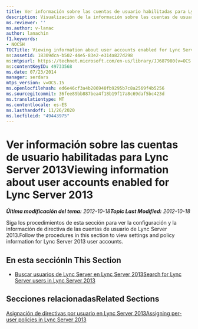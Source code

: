 ```yaml
---
title: Ver información sobre las cuentas de usuario habilitadas para Lync Server
description: Visualización de la información sobre las cuentas de usuario habilitadas para Lync Server.
ms.reviewer: ''
ms.author: v-lanac
author: lanachin
f1.keywords:
- NOCSH
TOCTitle: Viewing information about user accounts enabled for Lync Server 2013
ms:assetid: 18309dca-b502-44e5-83e2-e314a827d298
ms:mtpsurl: https://technet.microsoft.com/en-us/library/JJ687980(v=OCS.15)
ms:contentKeyID: 49733568
ms.date: 07/23/2014
manager: serdars
mtps_version: v=OCS.15
ms.openlocfilehash: ed6e46cf3a4b206940fb9295b7c8a2569f4b5256
ms.sourcegitcommit: 36fee89bb887bea4f18b19f17a8c69daf5bc423d
ms.translationtype: MT
ms.contentlocale: es-ES
ms.lasthandoff: 11/26/2020
ms.locfileid: "49443975"
---
```

# <a name="viewing-information-about-user-accounts-enabled-for-lync-server-2013"></a><span data-ttu-id="50bda-103">Ver información sobre las cuentas de usuario habilitadas para Lync Server 2013</span><span class="sxs-lookup"><span data-stu-id="50bda-103">Viewing information about user accounts enabled for Lync Server 2013</span></span>

<div data-xmlns="http://www.w3.org/1999/xhtml">

<div class="topic" data-xmlns="http://www.w3.org/1999/xhtml" data-msxsl="urn:schemas-microsoft-com:xslt" data-cs="https://msdn.microsoft.com/">

<div data-asp="https://msdn2.microsoft.com/asp">



</div>

<div id="mainSection">

<div id="mainBody"><span data-ttu-id="50bda-104">

<span> </span></span><span class="sxs-lookup"><span data-stu-id="50bda-104">

<span> </span></span></span>

<span data-ttu-id="50bda-105">_**Última modificación del tema:** 2012-10-18_</span><span class="sxs-lookup"><span data-stu-id="50bda-105">_**Topic Last Modified:** 2012-10-18_</span></span>

<span data-ttu-id="50bda-106">Siga los procedimientos de esta sección para ver la configuración y la información de directiva de las cuentas de usuario de Lync Server 2013.</span><span class="sxs-lookup"><span data-stu-id="50bda-106">Follow the procedures in this section to view settings and policy information for Lync Server 2013 user accounts.</span></span>

<div>

## <a name="in-this-section"></a><span data-ttu-id="50bda-107">En esta sección</span><span class="sxs-lookup"><span data-stu-id="50bda-107">In This Section</span></span>

  - [<span data-ttu-id="50bda-108">Buscar usuarios de Lync Server en Lync Server 2013</span><span class="sxs-lookup"><span data-stu-id="50bda-108">Search for Lync Server users in Lync Server 2013</span></span>](lync-server-2013-search-for-lync-server-users.md)

</div>

<div>

## <a name="related-sections"></a><span data-ttu-id="50bda-109">Secciones relacionadas</span><span class="sxs-lookup"><span data-stu-id="50bda-109">Related Sections</span></span>

[<span data-ttu-id="50bda-110">Asignación de directivas por usuario en Lync Server 2013</span><span class="sxs-lookup"><span data-stu-id="50bda-110">Assigning per-user policies in Lync Server 2013</span></span>](lync-server-2013-assigning-per-user-policies.md)

<span data-ttu-id="50bda-111"></div>

</div>

<span> </span>

</div>

</div>

</span><span class="sxs-lookup"><span data-stu-id="50bda-111"></div>

</div>

<span> </span>

</div>

</div>

</span></span></div>

